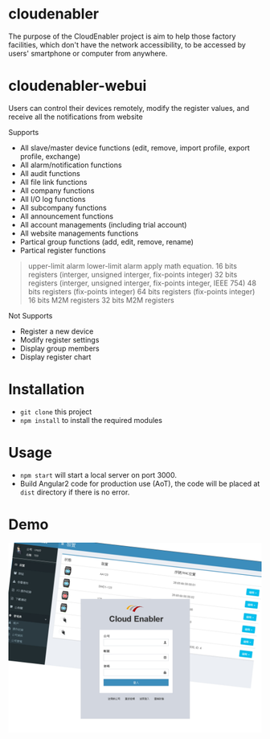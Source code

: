 # cloudenabler
The purpose of the CloudEnabler project is aim to help those factory facilities, which don't have the network accessibility, to be accessed by users' smartphone or computer from anywhere. 

# cloudenabler-webui
Users can control their devices remotely, modify the register values, and receive all the notifications from website 

Supports 
 - All slave/master device functions (edit, remove, import profile, export profile, exchange)
 - All alarm/notification functions 
 - All audit functions
 - All file link functions
 - All company functions
 - All I/O log functions
 - All subcompany functions
 - All announcement functions
 - All account managements (including trial account)
 - All website managements functions
 - Partical group functions (add, edit, remove, rename)  
 - Partical register functions
  > upper-limit alarm
  > lower-limit alarm
  > apply math equation.
  > 16 bits registers (interger, unsigned interger, fix-points integer)
  > 32 bits registers (interger, unsigned interger, fix-points integer, IEEE 754)
  > 48 bits registers (fix-points integer)
  > 64 bits registers (fix-points integer)
  > 16 bits M2M registers 
  > 32 bits M2M registers 

Not Supports
 - Register a new device
 - Modify register settings
 - Display group members
 - Display register chart

# Installation
 - `git clone` this project
 - `npm install` to install the required modules

# Usage
 - `npm start` will start a local server on port 3000. 
 - Build Angular2 code for production use (AoT), the code will be placed at `dist` directory if there is no error. 

# Demo
 ![demo](https://github.com/calmelated/cloudenabler-webui/blob/master/demo-1280.png?raw=true)

 
